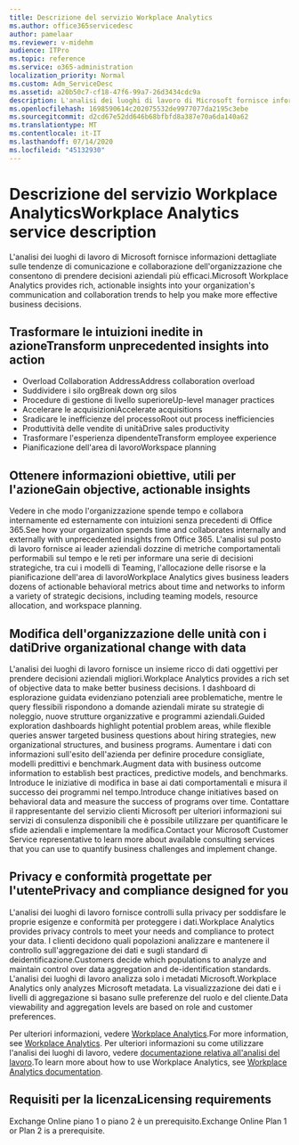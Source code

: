 ```yaml
---
title: Descrizione del servizio Workplace Analytics
ms.author: office365servicedesc
author: pamelaar
ms.reviewer: v-midehm
audience: ITPro
ms.topic: reference
ms.service: o365-administration
localization_priority: Normal
ms.custom: Adm_ServiceDesc
ms.assetid: a20b50c7-cf18-47f6-99a7-26d3434cdc9a
description: L'analisi dei luoghi di lavoro di Microsoft fornisce informazioni dettagliate sulle tendenze di comunicazione e collaborazione dell'organizzazione che consentono di prendere decisioni aziendali più efficaci.
ms.openlocfilehash: 1698590614c202075532de9977077da2195c3ebe
ms.sourcegitcommit: d2cd67e52dd646b68bfbfd8a387e70a6da140a62
ms.translationtype: MT
ms.contentlocale: it-IT
ms.lasthandoff: 07/14/2020
ms.locfileid: "45132930"
---
```

# <a name="workplace-analytics-service-description"></a><span data-ttu-id="eef62-103">Descrizione del servizio Workplace Analytics</span><span class="sxs-lookup"><span data-stu-id="eef62-103">Workplace Analytics service description</span></span>

<span data-ttu-id="eef62-104">L'analisi dei luoghi di lavoro di Microsoft fornisce informazioni dettagliate sulle tendenze di comunicazione e collaborazione dell'organizzazione che consentono di prendere decisioni aziendali più efficaci.</span><span class="sxs-lookup"><span data-stu-id="eef62-104">Microsoft Workplace Analytics provides rich, actionable insights into your organization's communication and collaboration trends to help you make more effective business decisions.</span></span>

## <a name="transform-unprecedented-insights-into-action"></a><span data-ttu-id="eef62-105">Trasformare le intuizioni inedite in azione</span><span class="sxs-lookup"><span data-stu-id="eef62-105">Transform unprecedented insights into action</span></span>

* <span data-ttu-id="eef62-106">Overload Collaboration Address</span><span class="sxs-lookup"><span data-stu-id="eef62-106">Address collaboration overload</span></span>
* <span data-ttu-id="eef62-107">Suddividere i silo org</span><span class="sxs-lookup"><span data-stu-id="eef62-107">Break down org silos</span></span>
* <span data-ttu-id="eef62-108">Procedure di gestione di livello superiore</span><span class="sxs-lookup"><span data-stu-id="eef62-108">Up-level manager practices</span></span>
* <span data-ttu-id="eef62-109">Accelerare le acquisizioni</span><span class="sxs-lookup"><span data-stu-id="eef62-109">Accelerate acquisitions</span></span>
* <span data-ttu-id="eef62-110">Sradicare le inefficienze del processo</span><span class="sxs-lookup"><span data-stu-id="eef62-110">Root out process inefficiencies</span></span>
* <span data-ttu-id="eef62-111">Produttività delle vendite di unità</span><span class="sxs-lookup"><span data-stu-id="eef62-111">Drive sales productivity</span></span>
* <span data-ttu-id="eef62-112">Trasformare l'esperienza dipendente</span><span class="sxs-lookup"><span data-stu-id="eef62-112">Transform employee experience</span></span>
* <span data-ttu-id="eef62-113">Pianificazione dell'area di lavoro</span><span class="sxs-lookup"><span data-stu-id="eef62-113">Workspace planning</span></span>

## <a name="gain-objective-actionable-insights"></a><span data-ttu-id="eef62-114">Ottenere informazioni obiettive, utili per l'azione</span><span class="sxs-lookup"><span data-stu-id="eef62-114">Gain objective, actionable insights</span></span>

<span data-ttu-id="eef62-115">Vedere in che modo l'organizzazione spende tempo e collabora internamente ed esternamente con intuizioni senza precedenti di Office 365.</span><span class="sxs-lookup"><span data-stu-id="eef62-115">See how your organization spends time and collaborates internally and externally with unprecedented insights from Office 365.</span></span> <span data-ttu-id="eef62-116">L'analisi sul posto di lavoro fornisce ai leader aziendali dozzine di metriche comportamentali performabili sul tempo e le reti per informare una serie di decisioni strategiche, tra cui i modelli di Teaming, l'allocazione delle risorse e la pianificazione dell'area di lavoro</span><span class="sxs-lookup"><span data-stu-id="eef62-116">Workplace Analytics gives business leaders dozens of actionable behavioral metrics about time and networks to inform a variety of strategic decisions, including teaming models, resource allocation, and workspace planning.</span></span>

## <a name="drive-organizational-change-with-data"></a><span data-ttu-id="eef62-117">Modifica dell'organizzazione delle unità con i dati</span><span class="sxs-lookup"><span data-stu-id="eef62-117">Drive organizational change with data</span></span>

<span data-ttu-id="eef62-118">L'analisi dei luoghi di lavoro fornisce un insieme ricco di dati oggettivi per prendere decisioni aziendali migliori.</span><span class="sxs-lookup"><span data-stu-id="eef62-118">Workplace Analytics provides a rich set of objective data to make better business decisions.</span></span> <span data-ttu-id="eef62-119">I dashboard di esplorazione guidata evidenziano potenziali aree problematiche, mentre le query flessibili rispondono a domande aziendali mirate su strategie di noleggio, nuove strutture organizzative e programmi aziendali.</span><span class="sxs-lookup"><span data-stu-id="eef62-119">Guided exploration dashboards highlight potential problem areas, while flexible queries answer targeted business questions about hiring strategies, new organizational structures, and business programs.</span></span> <span data-ttu-id="eef62-120">Aumentare i dati con informazioni sull'esito dell'azienda per definire procedure consigliate, modelli predittivi e benchmark.</span><span class="sxs-lookup"><span data-stu-id="eef62-120">Augment data with business outcome information to establish best practices, predictive models, and benchmarks.</span></span> <span data-ttu-id="eef62-121">Introduce le iniziative di modifica in base ai dati comportamentali e misura il successo dei programmi nel tempo.</span><span class="sxs-lookup"><span data-stu-id="eef62-121">Introduce change initiatives based on behavioral data and measure the success of programs over time.</span></span> <span data-ttu-id="eef62-122">Contattare il rappresentante del servizio clienti Microsoft per ulteriori informazioni sui servizi di consulenza disponibili che è possibile utilizzare per quantificare le sfide aziendali e implementare la modifica.</span><span class="sxs-lookup"><span data-stu-id="eef62-122">Contact your Microsoft Customer Service representative to learn more about available consulting services that you can use to quantify business challenges and implement change.</span></span>

## <a name="privacy-and-compliance-designed-for-you"></a><span data-ttu-id="eef62-123">Privacy e conformità progettate per l'utente</span><span class="sxs-lookup"><span data-stu-id="eef62-123">Privacy and compliance designed for you</span></span>

<span data-ttu-id="eef62-124">L'analisi dei luoghi di lavoro fornisce controlli sulla privacy per soddisfare le proprie esigenze e conformità per proteggere i dati.</span><span class="sxs-lookup"><span data-stu-id="eef62-124">Workplace Analytics provides privacy controls to meet your needs and compliance to protect your data.</span></span> <span data-ttu-id="eef62-125">I clienti decidono quali popolazioni analizzare e mantenere il controllo sull'aggregazione dei dati e sugli standard di deidentificazione.</span><span class="sxs-lookup"><span data-stu-id="eef62-125">Customers decide which populations to analyze and maintain control over data aggregation and de-identification standards.</span></span> <span data-ttu-id="eef62-126">L'analisi dei luoghi di lavoro analizza solo i metadati Microsoft.</span><span class="sxs-lookup"><span data-stu-id="eef62-126">Workplace Analytics only analyzes Microsoft metadata.</span></span> <span data-ttu-id="eef62-127">La visualizzazione dei dati e i livelli di aggregazione si basano sulle preferenze del ruolo e del cliente.</span><span class="sxs-lookup"><span data-stu-id="eef62-127">Data viewability and aggregation levels are based on role and customer preferences.</span></span>

<span data-ttu-id="eef62-128">Per ulteriori informazioni, vedere [Workplace Analytics](https://go.microsoft.com/fwlink/?linkid=852492).</span><span class="sxs-lookup"><span data-stu-id="eef62-128">For more information, see [Workplace Analytics](https://go.microsoft.com/fwlink/?linkid=852492).</span></span> <span data-ttu-id="eef62-129">Per ulteriori informazioni su come utilizzare l'analisi dei luoghi di lavoro, vedere [documentazione relativa all'analisi del lavoro](https://docs.microsoft.com/workplace-analytics/).</span><span class="sxs-lookup"><span data-stu-id="eef62-129">To learn more about how to use Workplace Analytics, see [Workplace Analytics documentation](https://docs.microsoft.com/workplace-analytics/).</span></span>
  
## <a name="licensing-requirements"></a><span data-ttu-id="eef62-130">Requisiti per la licenza</span><span class="sxs-lookup"><span data-stu-id="eef62-130">Licensing requirements</span></span>

<span data-ttu-id="eef62-131">Exchange Online piano 1 o piano 2 è un prerequisito.</span><span class="sxs-lookup"><span data-stu-id="eef62-131">Exchange Online Plan 1 or Plan 2 is a prerequisite.</span></span>
